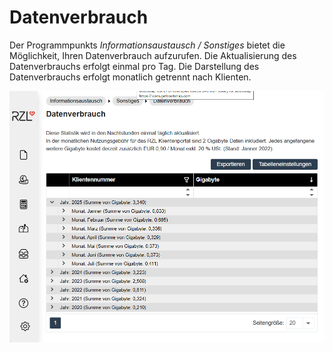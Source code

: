 # Datenverbrauch

Der Programmpunkts *Informationsaustausch / Sonstiges* bietet die Möglichkeit, Ihren Datenverbrauch aufzurufen. Die Aktualisierung des Datenverbrauchs erfolgt einmal pro Tag. Die Darstellung des Datenverbrauchs erfolgt monatlich getrennt nach Klienten.


![](img/image55.png)